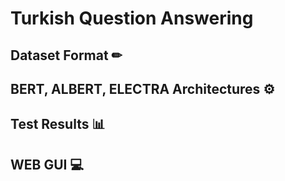 # Turkish Question Answering

## Dataset Format ✏

## BERT, ALBERT, ELECTRA Architectures ⚙

## Test Results 📊

## WEB GUI 💻
